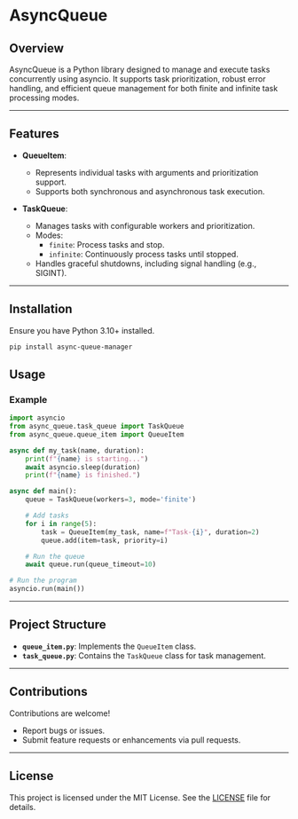 # AsyncQueue

## Overview

AsyncQueue is a Python library designed to manage and execute tasks concurrently using asyncio. 
It supports task prioritization, robust error handling, and efficient queue management for both finite 
and infinite task processing modes.

---

## Features

- **QueueItem**:
  - Represents individual tasks with arguments and prioritization support.
  - Supports both synchronous and asynchronous task execution.

- **TaskQueue**:
  - Manages tasks with configurable workers and prioritization.
  - Modes:
    - `finite`: Process tasks and stop.
    - `infinite`: Continuously process tasks until stopped.
  - Handles graceful shutdowns, including signal handling (e.g., SIGINT).

---

## Installation

Ensure you have Python 3.10+ installed.

```bash
pip install async-queue-manager  
```

## Usage

### Example

```python
import asyncio
from async_queue.task_queue import TaskQueue
from async_queue.queue_item import QueueItem

async def my_task(name, duration):
    print(f"{name} is starting...")
    await asyncio.sleep(duration)
    print(f"{name} is finished.")

async def main():
    queue = TaskQueue(workers=3, mode='finite')

    # Add tasks
    for i in range(5):
        task = QueueItem(my_task, name=f"Task-{i}", duration=2)
        queue.add(item=task, priority=i)

    # Run the queue
    await queue.run(queue_timeout=10)

# Run the program
asyncio.run(main())
```
---
## Project Structure

- **`queue_item.py`**: Implements the `QueueItem` class.
- **`task_queue.py`**: Contains the `TaskQueue` class for task management.

---

## Contributions

Contributions are welcome!

- Report bugs or issues.
- Submit feature requests or enhancements via pull requests.

---

## License

This project is licensed under the MIT License. See the [LICENSE](LICENSE) file for details.
```
